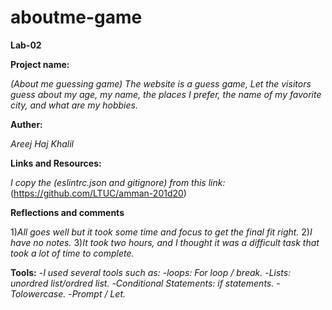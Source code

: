 # aboutme-game

**Lab-02**

**Project name:**

*(About me guessing game)*
 *The website is a guess game, Let the visitors guess about my age, my name, the places I prefer, the name of my favorite city, and what are my hobbies.*


**Auther:**

*Areej Haj Khalil*


**Links and Resources:**

*I copy the (eslintrc.json and gitignore) from this link:*
(https://github.com/LTUC/amman-201d20)



**Reflections and comments**

1)*All goes well but it took some time and focus to get the final fit right.*
2)*I have no notes.*
3)*It took two hours, and I thought it was a difficult task that took a lot of time to complete.*

**Tools:**
-*I used several tools such as:*
-*loops: For loop / break.*
-*Lists: unordred list/ordred list.*
-*Conditional Statements: if statements.*
-*Tolowercase.*
-*Prompt / Let.*
